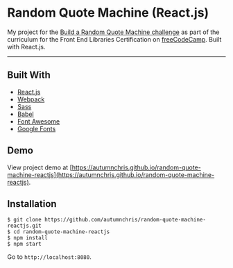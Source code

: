 # Random Quote Machine (React.js)

My project for the [Build a Random Quote Machine challenge](https://learn.freecodecamp.org/front-end-libraries/front-end-libraries-projects/build-a-random-quote-machine) as part of the curriculum for the Front End Libraries Certification on [freeCodeCamp](https://www.freecodecamp.org). Built with React.js.

---

## Built With
* [React.js](https://reactjs.org)
* [Webpack](https://webpack.js.org)
* [Sass](http://sass-lang.com)
* [Babel](https://babeljs.io)
* [Font Awesome](https://fontawesome.com)
* [Google Fonts](https://fonts.google.com)

## Demo

View project demo at [https://autumnchris.github.io/random-quote-machine-reactjs](https://autumnchris.github.io/random-quote-machine-reactjs).

## Installation

```
$ git clone https://github.com/autumnchris/random-quote-machine-reactjs.git
$ cd random-quote-machine-reactjs
$ npm install
$ npm start
```

Go to `http://localhost:8080`.
